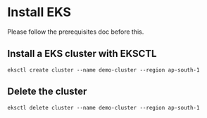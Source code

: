 # Install EKS

Please follow the prerequisites doc before this.

## Install a EKS cluster with EKSCTL

```
eksctl create cluster --name demo-cluster --region ap-south-1
```

## Delete the cluster

```
eksctl delete cluster --name demo-cluster --region ap-south-1
```
